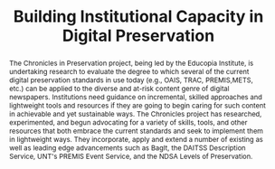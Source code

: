 ---
abstract: The Chronicles in Preservation project, being led by the Educopia Institute,
  is undertaking research to evaluate the degree to which several of the current digital
  preservation standards in use today (e.g., OAIS, TRAC, PREMIS,METS, etc.) can be
  applied to the diverse and at-risk content genre of digital newspapers. Institutions
  need guidance on incremental, skilled approaches and lightweight tools and resources
  if they are going to begin caring for such content in achievable and yet sustainable
  ways. The Chronicles project has researched, experimented, and begun advocating
  for a variety of skills, tools, and other resources that both embrace the current
  standards and seek to implement them in lightweight ways. They incorporate, apply
  and extend a number of existing as well as leading edge advancements such as BagIt,
  the DAITSS Description Service, UNT's PREMIS Event Service, and the NDSA Levels
  of Preservation.
creators:
- Schultz, Matt
- Phillips, Mark
- Krabbenhoeft, Nick
- Eisenhauer, Stephen
date: null
document_url: https://services.phaidra.univie.ac.at/api/object/o:377395/download
grand_parent: iPRES
institutions: []
keywords:
- bagit
- daitss description service
- digital newspapers
- ndsa levels of preservation
- premis
- premis event service
- standards
- lisbon
landing_page_url: https://phaidra.univie.ac.at/o:377395
language: eng
layout: publication
license: CC BY-SA 2.0 AT
notes_url: null
parent: iPRES 2013
presentation_url: null
publication_type: paper
size: 116040
source_name: iPRES
title: Building Institutional Capacity in Digital Preservation
year: 2013
---